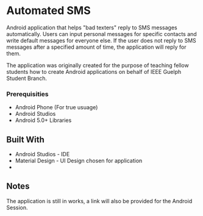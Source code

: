 # Automated SMS

Android application that helps "bad texters" reply to SMS messages automatically. Users can input personal messages for specific contacts and write default messages for everyone else. If the user does not reply to SMS messages after a specified amount of time, the application will reply for them. 

The application was originally created for the purpose of teaching fellow students how to create Android applications on behalf of IEEE Guelph Student Branch. 

### Prerequisities

* Android Phone (For true usuage)
* Android Studios 
* Android 5.0+ Libraries 

## Built With

* Android Studios - IDE
* Material Design - UI Design chosen for application
* 
## Notes

The application is still in works, a link will also be provided for the Android Session. 
